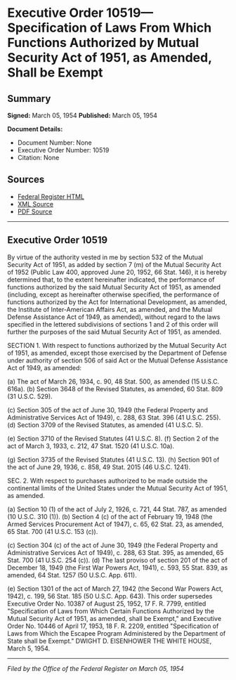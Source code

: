 # Executive Order 10519—Specification of Laws From Which Functions Authorized by Mutual Security Act of 1951, as Amended, Shall be Exempt

## Summary

**Signed:** March 05, 1954
**Published:** March 05, 1954

**Document Details:**
- Document Number: None
- Executive Order Number: 10519
- Citation: None

## Sources
- [Federal Register HTML](https://www.presidency.ucsb.edu/documents/executive-order-10519-specification-laws-from-which-functions-authorized-mutual-security)
- [XML Source](None)
- [PDF Source](None)

---

## Executive Order 10519

By virtue of the authority vested in me by section 532 of the Mutual Security Act of 1951, as added by section 7 (m) of the Mutual Security Act of 1952 (Public Law 400, approved June 20, 1952, 66 Stat. 146), it is hereby determined that, to the extent hereinafter indicated, the performance of functions authorized by the said Mutual Security Act of 1951, as amended (including, except as hereinafter otherwise specified, the performance of functions authorized by the Act for International Development, as amended, the Institute of Inter-American Affairs Act, as amended, and the Mutual Defense Assistance Act of 1949, as amended), without regard to the laws specified in the lettered subdivisions of sections 1 and 2 of this order will further the purposes of the said Mutual Security Act of 1951, as amended.

SECTION 1. With respect to functions authorized by the Mutual Security Act of 1951, as amended, except those exercised by the Department of Defense under authority of section 506 of said Act or the Mutual Defense Assistance Act of 1949, as amended:

(a) The act of March 26, 1934, c. 90, 48 Stat. 500, as amended (15 U.S.C. 616a).
(b) Section 3648 of the Revised Statutes, as amended, 60 Stat. 809 (31 U.S.C. 529).

(c) Section 305 of the act of June 30, 1949 (the Federal Property and Administrative Services Act of 1949), c. 288, 63 Stat. 396 (41 U.S.C. 255).
(d) Section 3709 of the Revised Statutes, as amended (41 U.S.C. 5).

(e) Section 3710 of the Revised Statutes (41 U.S.C. 8).
(f) Section 2 of the act of March 3, 1933, c. 212, 47 Stat. 1520 (41 U.S.C. 10a).

(g) Section 3735 of the Revised Statutes (41 U.S.C. 13).
(h) Section 901 of the act of June 29, 1936, c. 858, 49 Stat. 2015 (46 U.S.C. 1241).

SEC. 2. With respect to purchases authorized to be made outside the continental limits of the United States under the Mutual Security Act of 1951, as amended.

(a) Section 10 (1) of the act of July 2, 1926, c. 721, 44 Stat. 787, as amended (10 U.S.C. 310 (1)).
(b) Section 4 (c) of the act of February 19, 1948 (the Armed Services Procurement Act of 1947), c. 65, 62 Stat. 23, as amended, 65 Stat. 700 (41 U.S.C. 153 (c)).

(c) Section 304 (c) of the act of June 30, 1949 (the Federal Property and Administrative Services Act of 1949), c. 288, 63 Stat. 395, as amended, 65 Stat. 700 (41 U.S.C. 254 (c)).
(d) The last proviso of section 201 of the act of December 18, 1949 (the First War Powers Act, 1941), c. 593, 55 Stat. 839, as amended, 64 Stat. 1257 (50 U.S.C. App. 611).

(e) Section 1301 of the act of March 27, 1942 (the Second War Powers Act, 1942), c. 199, 56 Stat. 185 (50 U.S.C. App. 643).
This order supersedes Executive Order No. 10387 of August 25, 1952, 17 F. R. 7799, entitled "Specification of Laws from Which Certain Functions Authorized by the Mutual Security Act of 1951, as amended, shall be Exempt," and Executive Order No. 10446 of April 17, 1953, 18 F. R. 2209, entitled "Specification of Laws from Which the Escapee Program Administered by the Department of State shall be Exempt."
DWIGHT D. EISENHOWER
THE WHITE HOUSE,
March 5, 1954.

---

*Filed by the Office of the Federal Register on March 05, 1954*
